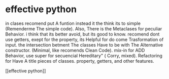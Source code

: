 # effective python

in clases recomend put A funtion instead it the think its
to simple (Remenderme The simple code). Also, There is the Metaclases for peculiar Behavior. i think that its better avoid, but its good to know. recomend dont use getters,
exept for the property, its Helpful for do come Trasformation of input. the intersection betment The classes Have to be
with The Alternative constructor. (Minimal, like recomends Clean Code). mix-in for ADD Behavior, use super for secuencial
Hereditary" ( Corry, mixed). Refactoring for Have A title
pieces of classes. property, getters, and other features.

[[effective python]]